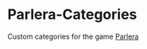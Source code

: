 # Parlera-Categories

Custom categories for the game [Parlera](https://gitlab.com/enjoyingfoss/parlera)
